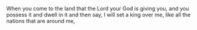 When you come to the land that the Lord your God is giving you, and you possess it and dwell in it and then say, I will set a king over me, like all the nations that are around me,
